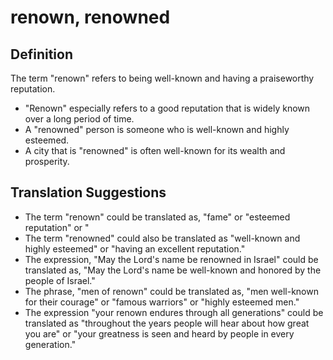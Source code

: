 # renown, renowned

## Definition

The term "renown" refers to being well-known and having a praiseworthy reputation.

* "Renown" especially refers to a good reputation that is widely known over a long period of time.
* A "renowned" person is someone who is well-known and highly esteemed.
* A city that is "renowned" is often well-known for its wealth and prosperity.


## Translation Suggestions



* The term "renown" could be translated as, "fame" or "esteemed reputation" or "
* The term "renowned" could also be translated as "well-known and highly esteemed" or "having an excellent reputation."
* The expression, "May the Lord's name be renowned in Israel" could be translated as, "May the Lord's name be well-known and honored by the people of Israel."
* The phrase, "men of renown" could be translated as, "men well-known for their courage" or "famous warriors" or "highly esteemed men."
* The expression "your renown endures through all generations" could be translated as "throughout the years people will hear about how great you are" or "your greatness is seen and heard by people in every generation."